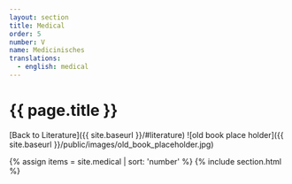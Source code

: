 ```yaml
---
layout: section
title: Medical
order: 5
number: V
name: Medicinisches
translations:
  - english: medical
---
```


# {{ page.title }}
[Back to Literature]({{ site.baseurl }}/#literature)
![old book place holder]({{ site.baseurl }}/public/images/old_book_placeholder.jpg)

{% assign items = site.medical | sort: 'number' %}
{% include section.html %}
